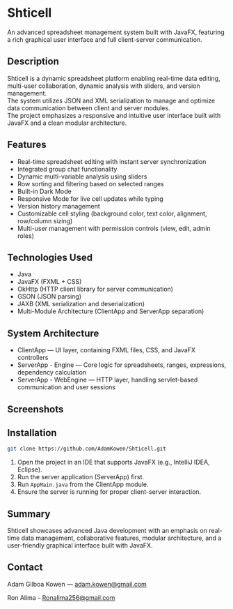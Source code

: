 # Shticell

An advanced spreadsheet management system built with JavaFX, featuring a rich graphical user interface and full client-server communication.


## Description

Shticell is a dynamic spreadsheet platform enabling real-time data editing, multi-user collaboration, dynamic analysis with sliders, and version management.  
The system utilizes JSON and XML serialization to manage and optimize data communication between client and server modules.  
The project emphasizes a responsive and intuitive user interface built with JavaFX and a clean modular architecture.


## Features

- Real-time spreadsheet editing with instant server synchronization
- Integrated group chat functionality
- Dynamic multi-variable analysis using sliders
- Row sorting and filtering based on selected ranges
- Built-in Dark Mode
- Responsive Mode for live cell updates while typing
- Version history management
- Customizable cell styling (background color, text color, alignment, row/column sizing)
- Multi-user management with permission controls (view, edit, admin roles)

## Technologies Used

- Java
- JavaFX (FXML + CSS)
- OkHttp (HTTP client library for server communication)
- GSON (JSON parsing)
- JAXB (XML serialization and deserialization)
- Multi-Module Architecture (ClientApp and ServerApp separation)

## System Architecture

- ClientApp — UI layer, containing FXML files, CSS, and JavaFX controllers
- ServerApp - Engine — Core logic for spreadsheets, ranges, expressions, dependency calculation
- ServerApp - WebEngine — HTTP layer, handling servlet-based communication and user sessions

## Screenshots



## Installation

```bash
git clone https://github.com/AdamKowen/Shticell.git
```

1. Open the project in an IDE that supports JavaFX (e.g., IntelliJ IDEA, Eclipse).
2. Run the server application (ServerApp) first.
3. Run `AppMain.java` from the ClientApp module.
4. Ensure the server is running for proper client-server interaction.

## Summary

Shticell showcases advanced Java development with an emphasis on real-time data management, collaborative features, modular architecture, and a user-friendly graphical interface built with JavaFX.

## Contact

Adam Gilboa Kowen — [adam.kowen@gmail.com](mailto:adam.kowen@gmail.com)

Ron Alima - [Ronalima256@gmail.com](mailto:Ronalima256@gmail.com)
